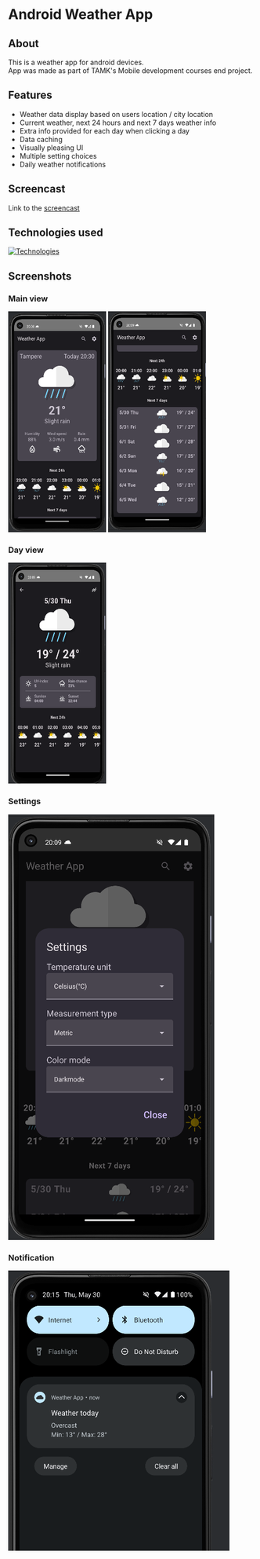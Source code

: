 # Android Weather App

## About
This is a weather app for android devices. </br>
App was made as part of TAMK's Mobile development courses end project.

## Features
- Weather data display based on users location / city location
- Current weather, next 24 hours and next 7 days weather info
- Extra info provided for each day when clicking a day
- Data caching
- Visually pleasing UI
- Multiple setting choices
- Daily weather notifications

## Screencast
Link to the <a href=https://youtu.be/WRMiBSPdSBc>screencast</a>

## Technologies used
[![Technologies](https://skillicons.dev/icons?i=androidstudio,kotlin)](https://skillicons.dev)

## Screenshots

### Main view
<img height="450px" width="200px" alt="Pictures of the app" src="./pics/mainview1.PNG">
<img height="450px" width="200px" alt="Pictures of the app" src="./pics/mainview2.PNG">

### Day view
<img height="450px" width="200px" alt="Pictures of the app" src="./pics/day.PNG">

### Settings
<img  alt="Pictures of the app" src="./pics/settings.PNG">

### Notification
<img  alt="Pictures of the app" src="./pics/notification.PNG">

